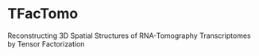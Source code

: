 # TFacTomo
Reconstructing 3D Spatial Structures of RNA-Tomography Transcriptomes by Tensor Factorization
